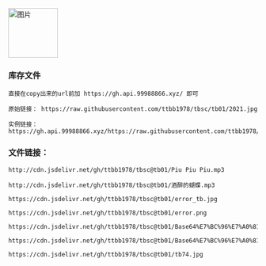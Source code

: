 
<img src="https://cdn.jsdelivr.net/gh/ttbb1978/tbsc@tb01/error.png" width="100" height="100" border="0" alt="图片">

### 库存文件
    
    直接在copy出来的url前加 https://gh.api.99988866.xyz/ 即可
    
    原始链接： https://raw.githubusercontent.com/ttbb1978/tbsc/tb01/2021.jpg
    
    实例链接：https://gh.api.99988866.xyz/https://raw.githubusercontent.com/ttbb1978/tbsc/tb01/2021.jpg
    
### 文件链接：

    http://cdn.jsdelivr.net/gh/ttbb1978/tbsc@tb01/Piu Piu Piu.mp3

    http://cdn.jsdelivr.net/gh/ttbb1978/tbsc@tb01/酒醉的蝴蝶.mp3

    https://cdn.jsdelivr.net/gh/ttbb1978/tbsc@tb01/error_tb.jpg

    https://cdn.jsdelivr.net/gh/ttbb1978/tbsc@tb01/error.png

    https://cdn.jsdelivr.net/gh/ttbb1978/tbsc@tb01/Base64%E7%BC%96%E7%A0%81.apk

    https://cdn.jsdelivr.net/gh/ttbb1978/tbsc@tb01/Base64%E7%BC%96%E7%A0%81.rar

    https://cdn.jsdelivr.net/gh/ttbb1978/tbsc@tb01/tb74.jpg
